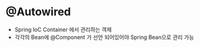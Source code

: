 # @Autowired

* Spring IoC Container 에서 관리하는 객체
* 각각의 Bean에 @Component 가 선언 되어있어야 Spring Bean으로 관리 가능

